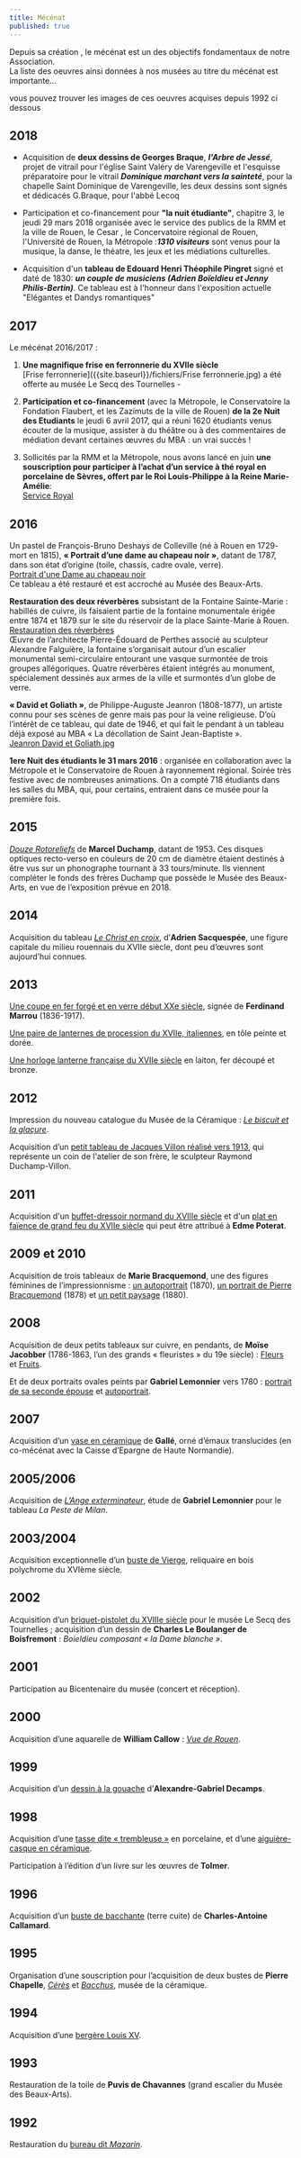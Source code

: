 ```yaml
---
title: Mécénat
published: true
---
```

Depuis sa création , le mécénat est un des objectifs fondamentaux de notre Association.  
La liste des oeuvres ainsi données à nos musées au titre du mécénat est importante...  

vous pouvez trouver les images de ces oeuvres acquises depuis 1992 ci dessous  


## 2018  
 
- Acquisition de **deux dessins de Georges Braque**,  **_l'Arbre de Jessé_**, projet de vitrail pour l'église Saint Valéry de Varengeville et l'esquisse préparatoire pour le vitrail **_Dominique marchant vers la sainteté_**, pour la chapelle Saint Dominique de Varengeville, les deux dessins sont signés et dédicacés G.Braque, pour l'abbé Lecoq  

- Participation et co-financement pour **"la nuit étudiante"**, chapitre 3, le jeudi 29 mars 2018 organisée avec le service des publics de la RMM et la ville de Rouen, le Cesar , le Concervatoire régional de Rouen, l'Université de Rouen, la Métropole :**_1310 visiteurs_** sont venus pour la musique, la danse, le théatre, les jeux et les médiations culturelles.  

- Acquisition d'un **tableau de Edouard Henri Théophile Pingret** signé et daté de 1830: **_un couple de musiciens (Adrien Boïeldieu et Jenny Philis-Bertin)_**. Ce tableau est à l'honneur dans l'exposition actuelle "Elégantes et Dandys romantiques"  


## 2017

 Le mécénat 2016/2017 :  
 1) **Une magnifique frise en ferronnerie du XVIIe siècle**  
 [Frise ferronnerie]({{site.baseurl}}/fichiers/Frise ferronnerie.jpg)
 a été offerte au musée Le Secq des Tournelles -  
 
2) **Participation et co-financement** (avec la Métropole, le Conservatoire la Fondation Flaubert, et les Zazimuts de la ville de Rouen) **de la 2e Nuit des Etudiants** le jeudi 6 avril 2017, qui a réuni 1620 étudiants venus écouter de la musique, assister à du théâtre ou à des commentaires de médiation devant certaines œuvres du MBA : un vrai succès !  

3) Sollicités par la RMM et la Métropole, nous avons lancé en juin **une souscription pour
participer à l’achat d’un service à thé royal en porcelaine de Sèvres, offert par le Roi Louis-Philippe à la Reine Marie-Amélie**:  
[Service Royal](/pages/mecenat/2018-service-royal.html)

## 2016

Un pastel de François-Bruno Deshays de Colleville (né à Rouen en 1729- mort en 1815), **« Portrait d’une dame au chapeau noir »**, datant de 1787, dans son état d’origine (toile, chassis, cadre ovale, verre).  
[Portrait d'une Dame au chapeau noir](/fichiers/oeuvres/2016-deshays-de-colleville.jpg)  
 Ce tableau a été restauré et est accroché au Musée des Beaux-Arts.  

**Restauration des deux réverbères** subsistant de la Fontaine Sainte-Marie : habillés de cuivre, ils faisaient partie de la fontaine monumentale érigée entre 1874 et 1879 sur le site du réservoir de la place Sainte-Marie à Rouen.  
[Restauration des réverbères](/fichiers/oeuvres/2016-reverbere.jpg)  
Œuvre de l’architecte Pierre-Édouard de Perthes associé au sculpteur Alexandre Falguière, la fontaine s’organisait autour d’un escalier monumental semi-circulaire entourant une vasque surmontée de trois groupes allégoriques. Quatre réverbères étaient intégrés au monument, spécialement dessinés aux armes de la ville et surmontés d’un globe de verre.

**« David et Goliath »**, de Philippe-Auguste Jeanron (1808-1877), un artiste connu pour ses scènes de genre mais pas pour la veine religieuse. D’où l’intérêt de ce tableau, qui date de 1946, et qui fait le pendant à un tableau déjà exposé au MBA « La décollation de Saint Jean-Baptiste ».  
[Jeanron David et Goliath.jpg](/fichiers/oeuvres/2016-jeanron-david-et-goliath.jpg)

**1ere Nuit des étudiants le 31 mars 2016** : organisée en collaboration avec la Métropole et le Conservatoire de Rouen à rayonnement régional. Soirée très festive avec de nombreuses animations. On a compté 718 étudiants dans les salles du MBA, qui, pour certains, entraient dans ce musée pour la première fois.

## 2015

[*Douze Rotoreliefs*](/pages/mecenat/2015-duchamp.html) de **Marcel Duchamp**, datant de 1953. Ces disques optiques recto-verso en couleurs de 20 cm de diamètre étaient destinés à être vus sur un phonographe tournant à 33 tours/minute. Ils viennent compléter le fonds des frères Duchamp que possède le Musée des Beaux-Arts, en vue de l’exposition prévue en 2018.

## 2014

Acquisition du tableau [*Le Christ en croix*](/pages/mecenat/2014-sacquespee.html), d’**Adrien Sacquespée**, une figure capitale du milieu rouennais du XVIIe siècle, dont peu d’œuvres sont aujourd’hui connues.

## 2013

[Une coupe en fer forgé et en verre début XXe siècle](/pages/mecenat/2013-coupe-marrou.html), signée de **Ferdinand Marrou** (1836-1917).

[Une paire de lanternes de procession du XVIIe, italiennes](/pages/mecenat/2013-lanterne.html), en tôle peinte et dorée.

[Une horloge lanterne française du XVIIe siècle](/pages/mecenat/2013-horloge.html) en laiton, fer découpé et bronze.

## 2012

Impression du nouveau catalogue du Musée de la Céramique : [*Le biscuit et la glaçure*](/pages/mecenat/2012-le-biscuit-et-la-glacure.html).

Acquisition d’un [petit tableau de Jacques Villon réalisé vers 1913](/pages/mecenat/2012-villon.html), qui représente un coin de l'atelier de son frère, le sculpteur Raymond Duchamp-Villon.

## 2011

Acquisition d'un [buffet-dressoir normand du XVIIIe siècle](/pages/mecenat/2011-buffet.html) et d'un [plat en faïence de grand feu du XVIIe siècle](/pages/mecenat/2011-plat.html) qui peut être attribué à **Edme Poterat**.

## 2009 et 2010

Acquisition de trois tableaux de **Marie Bracquemond**, une des figures féminines de l’impressionnisme : [un autoportrait](/pages/mecenat/2010-autoportrait.html) (1870), [un portrait de Pierre Bracquemond](/pages/mecenat/2010-portrait.html) (1878) et [un petit paysage](/pages/mecenat/2010-paysage.html) (1880).

## 2008

Acquisition de deux petits tableaux sur cuivre, en pendants, de **Moïse Jacobber** (1786-1863, l’un des grands « fleuristes » du 19e siècle) : [Fleurs](/pages/mecenat/2008-jaccober-fleurs.html) et [Fruits](/pages/mecenat/2008-jaccober-fruits.html).

Et de deux portraits ovales peints par **Gabriel Lemonnier** vers 1780 : [portrait de sa seconde épouse](/pages/mecenat/2008-lemonnier-epouse.html) et [autoportrait](/pages/mecenat/2008-lemonnier-autoportrait.html).

## 2007

Acquisition d’un [vase en céramique](/pages/mecenat/2007-vase-galle.html) de **Gallé**, orné d’émaux translucides (en co-mécénat avec la Caisse d’Epargne de Haute Normandie).

## 2005/2006

Acquisition de [*L’Ange exterminateur*](/pages/mecenat/2006-lemonnier.html), étude de **Gabriel Lemonnier** pour le tableau *La Peste de Milan*.

## 2003/2004

Acquisition exceptionnelle d’un [buste de Vierge](/pages/mecenat/2003-buste-vierge.html), reliquaire en bois polychrome du XVIème siècle.

## 2002

Acquisition d’un [briquet-pistolet du XVIIIe siècle](/pages/mecenat/2002-briquet-pistolet.html) pour le musée Le Secq des Tournelles ; acquisition d’un dessin de **Charles Le Boulanger de Boisfremont** : *Boieldieu composant « la Dame blanche »*.

## 2001

Participation au Bicentenaire du musée (concert et réception).

## 2000

Acquisition d’une aquarelle de **William Callow** : [*Vue de Rouen*](/pages/mecenat/2000-callow.html).

## 1999

Acquisition d’un [dessin à la gouache](/pages/mecenat/1999-decamps.html) d’**Alexandre-Gabriel Decamps**.

## 1998

Acquisition d’une [tasse dite « trembleuse »](/pages/mecenat/1997-trembleuse.html) en porcelaine, et d’une [aiguière-casque en céramique](/pages/mecenat/1998-aiguiere-casque.html).

Participation à l’édition d’un livre sur les œuvres de **Tolmer**.

## 1996

Acquisition d’un [buste de bacchante](/pages/mecenat/1997-callamard.html) (terre cuite) de **Charles-Antoine Callamard**.

## 1995

Organisation d’une souscription pour l’acquisition de deux bustes de **Pierre Chapelle**, [*Cérès*](/pages/mecenat/1995-buste-ceres.html) et [*Bacchus*](/pages/mecenat/1995-buste-bacchus.html), musée de la céramique.

## 1994

Acquisition d’une [bergère Louis XV](/pages/mecenat/1994-bergere.html).

## 1993

Restauration de la toile de **Puvis de Chavannes** (grand escalier du Musée des Beaux-Arts).

## 1992

Restauration du [bureau dit *Mazarin*](/pages/mecenat/1992-bureau-mazarin.html).
